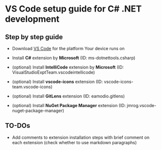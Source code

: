 
# VS Code setup guide for C# .NET development

## Step by step guide

* Download [VS Code](https://code.visualstudio.com/download) for the platform Your device runs on

* Install **C#** extension by **Microsoft** (ID: ms-dotnettools.csharp)

* (optional) Install **IntelliCode** extension by **Microsoft** (ID: VisualStudioExptTeam.vscodeintellicode)

* (optional) Install **vscode-icons** extension (ID: vscode-icons-team.vscode-icons)

* (optional) Install **GitLens** extension (ID: eamodio.gitlens)

* (optional) Install **NuGet Package Manager** extension (ID: jmrog.vscode-nuget-package-manager)

## TO-DOs

* Add comments to extension installation steps with brief comment on each extension (check whether to use markdown paragraphs)
